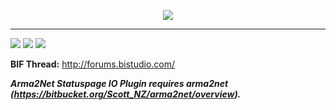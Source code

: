 <p align="center">
  <img src="https://dka575ofm4ao0.cloudfront.net/assets/pages/front-facing/contact/logo_on_light-96a80116859e63816abaebc51a42f110.png" />
</p>

---

![](http://img.shields.io/badge/release-1.0.0-green.svg) ![](http://img.shields.io/badge/download-11%20kb-blue.svg) ![](http://img.shields.io/badge/license-GPLv3-red.svg)



**BIF Thread:** http://forums.bistudio.com/

***Arma2Net Statuspage IO Plugin requires arma2net (https://bitbucket.org/Scott_NZ/arma2net/overview).***
